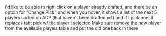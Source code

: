 i'd like to be able to right click on a player already drafted, and there be an optoin for "Change Pick", and when you hover, it shows a list of the next 5 players sorted on ADP (that haven't been drafted yet) and if I pick one, it replaces taht pick w/ the player I selected
Make sure remove the new player from the available players table and put the old one back in there